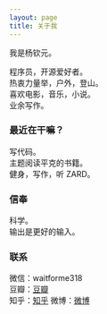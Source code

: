 ```yaml
---
layout: page
title: 关于我  
---
```


我是杨钦元。

程序员，开源爱好者。    
热衷力量举，户外，登山。        
喜欢电影，音乐，小说。    
业余写作。 

### 最近在干嘛？
写代码。  
主题阅读平克的书籍。  
健身，写作，听 ZARD。

### 信奉
科学。  
输出是更好的输入。

### 联系
微信：waitforme318  
豆瓣：[豆瓣](https://www.douban.com/people/PYnowhereman/)  
知乎：[知乎](https://www.zhihu.com/people/yang-nowhere-Razor/activities)
微博：[微博](https://www.weibo.com/2094895362/profile?topnav=1&wvr=6&is_all=1)